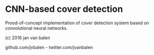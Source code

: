 # CNN-based cover detection

Prood-of-concept implementation of cover detection system based on convolutional neural networks.

(c) 2016 jan van balen

github.com/jvbalen - twitter.com/jvanbalen